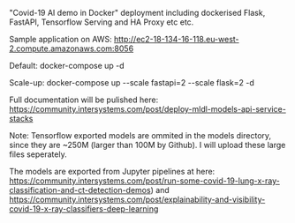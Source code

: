 
"Covid-19 AI demo in Docker" deployment including dockerised Flask, FastAPI, Tensorflow Serving and HA Proxy etc etc.

Sample application on AWS: http://ec2-18-134-16-118.eu-west-2.compute.amazonaws.com:8056

Default: docker-compose up -d

Scale-up: docker-compose up --scale fastapi=2 --scale flask=2 -d

Full documentation will be pulished here: https://community.intersystems.com/post/deploy-mldl-models-api-service-stacks

Note: Tensorflow exported models are ommited in the models directory, since they are ~250M (larger than 100M by Github). I will upload these large files seperately.

The models are exported from Jupyter pipelines at here: https://community.intersystems.com/post/run-some-covid-19-lung-x-ray-classification-and-ct-detection-demos) and https://community.intersystems.com/post/explainability-and-visibility-covid-19-x-ray-classifiers-deep-learning
